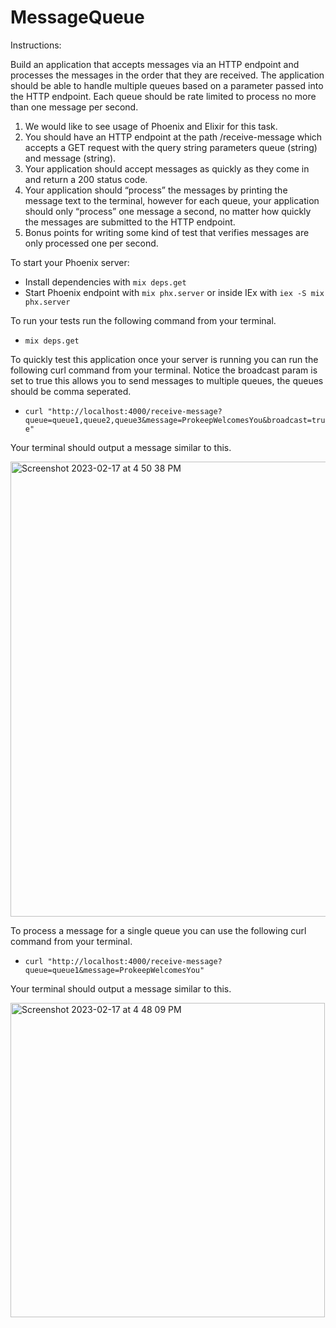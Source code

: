 # MessageQueue

Instructions:

Build an application that accepts messages via an HTTP endpoint and processes the messages in the order that they are received. The application should be able to handle multiple queues based on a parameter passed into the HTTP endpoint. Each queue should be rate limited to process no more than one message per second.

1. We would like to see usage of Phoenix and Elixir for this task.
2. You should have an HTTP endpoint at the path /receive-message which accepts a GET request with the query string parameters queue (string) and message (string).
3. Your application should accept messages as quickly as they come in and return a 200 status code.
4. Your application should “process” the messages by printing the message text to the terminal, however for each queue, your application should only “process” one message a second, no matter how quickly the messages are submitted to the HTTP endpoint.
5. Bonus points for writing some kind of test that verifies messages are only processed one per second.

To start your Phoenix server:

  * Install dependencies with `mix deps.get`
  * Start Phoenix endpoint with `mix phx.server` or inside IEx with `iex -S mix phx.server`

To run your tests run the following command from your terminal. 

  * `mix deps.get`

  
To quickly test this application once your server is running you can run the following curl command from your terminal. Notice the broadcast param is set to true this allows you to send messages to multiple queues, the queues should be comma seperated.

  * `curl "http://localhost:4000/receive-message?queue=queue1,queue2,queue3&message=ProkeepWelcomesYou&broadcast=true"`
  
Your terminal should output a message similar to this. 

  
  <img width="728" alt="Screenshot 2023-02-17 at 4 50 38 PM" src="https://user-images.githubusercontent.com/38091448/219800585-ebbdab5b-c9ab-4de4-9339-7a1e9a1075e0.png">


To process a message for a single queue you can use the following curl command from your terminal.
  * `curl "http://localhost:4000/receive-message?queue=queue1&message=ProkeepWelcomesYou"`
  
  Your terminal should output a message similar to this. 

<img width="503" alt="Screenshot 2023-02-17 at 4 48 09 PM" src="https://user-images.githubusercontent.com/38091448/219800268-feba31cd-f63a-4092-9b13-744a0cbc0fb9.png">
